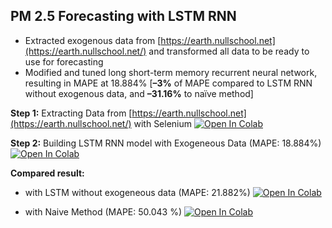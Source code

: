## PM 2.5 Forecasting with LSTM RNN
* Extracted exogenous data from [https://earth.nullschool.net](https://earth.nullschool.net/) and transformed all data to be ready to use for forecasting
* Modified and tuned long short-term memory recurrent neural network, resulting in MAPE at 18.884% 
[**–3%** of MAPE compared to LSTM RNN without exogenous data, and **–31.16%** to naïve method]


**Step 1:** Extracting Data from [https://earth.nullschool.net](https://earth.nullschool.net/) with Selenium [![Open In Colab](https://github.com/Teethavattcp/teethavat_port_data/blob/main/img/colab-badge.svg)](https://colab.research.google.com/drive/1zLPFnpIX3Hk1bdTPUKAtQ0Z4AJTXpfpH?usp=sharing)

**Step 2:** Building LSTM RNN model with Exogeneous Data (MAPE: 18.884%) [![Open In Colab](https://github.com/Teethavattcp/teethavat_port_data/blob/main/img/colab-badge.svg)](https://colab.research.google.com/drive/1lg2AJyZOjypWqPZS9s2pAIJ6gtUiEstE?usp=sharing)

**Compared result:**

* with LSTM without exogeneous data (MAPE: 21.882%) [![Open In Colab](https://github.com/Teethavattcp/teethavat_port_data/blob/main/img/colab-badge.svg)](https://colab.research.google.com/drive/1zPgGMfIdcmhy2iL0ihxQt6M9dvftewBz?usp=sharing)

* with Naive Method (MAPE: 50.043 %) [![Open In Colab](https://github.com/Teethavattcp/teethavat_port_data/blob/main/img/colab-badge.svg)](https://colab.research.google.com/drive/1M2D-IPBm5CVwQVscWA4b6fid70SRcdw_?usp=sharing)
